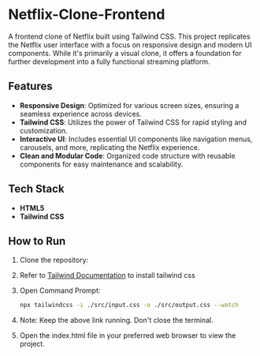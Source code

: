 # Netflix-Clone-Frontend
A frontend clone of Netflix built using Tailwind CSS. This project replicates the Netflix user interface with a focus on responsive design and modern UI components. While it's primarily a visual clone, it offers a foundation for further development into a fully functional streaming platform.
## Features

- **Responsive Design**: Optimized for various screen sizes, ensuring a seamless experience across devices.
- **Tailwind CSS**: Utilizes the power of Tailwind CSS for rapid styling and customization.
- **Interactive UI**: Includes essential UI components like navigation menus, carousels, and more, replicating the Netflix experience.
- **Clean and Modular Code**: Organized code structure with reusable components for easy maintenance and scalability.

## Tech Stack

- **HTML5**
- **Tailwind CSS**

## How to Run

1. Clone the repository:
2. Refer to [Tailwind Documentation](https://tailwindcss.com/docs/installation) to install tailwind css

3. Open Command Prompt:
   ```bash
   npx tailwindcss -i ./src/input.css -o ./src/output.css --watch

4. Note:
   Keep the above link running. Don't close the terminal.

5. Open the index.html file in your preferred web browser to view the project.


  
   
